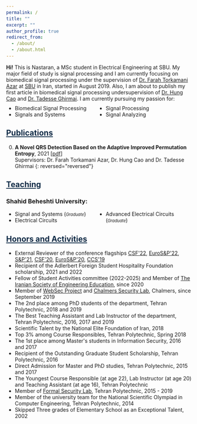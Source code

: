 ```yaml
---
permalink: /
title: ""
excerpt: ""
author_profile: true
redirect_from: 
  - /about/
  - /about.html
---
```


<style>
.farsi{ font-family:PERSWEB; font-weight: bold; font-size:11pt;}
.header-color {color:#0f2b46;}
.twocol{ columns: 2}
</style>

**Hi!** This is Nastaran, a MSc student in Electrical Engineering at SBU. My major field of study is signal processing and I am currently focusing on biomedical signal processing under the supervision of [Dr. Farah Torkamani Azar](https://ece.sbu.ac.ir/~f-torkamani) at [SBU](https://www.sbu.ac.ir/) in Iran, started in August 2019. Also, I am about to publish my first article in biomedical signal processing undersupervision of [Dr. Hung Cao](https://engineering.uci.edu/users/hung-cao) and [Dr. Tadesse Ghirmai](https://www.uwb.edu/engineering-math/faculty/electrical-engineering/tghirmai).
I am currently pursuing my passion for:
<ul class='twocol' style="margin-top: -1%;" markdown='1'>
<li> Biomedical Signal Processing</li>
<li> Signals and Systems</li>
<li> Signal Processing</li>
<li> Signal Analyzing</li>
</ul>

<p id="fullname" style="display: none;"><sup>#
my full name is <i>Nastaran Mansourian</i> (in Persian: <span class='farsi'>نسترن منصوریان</span>), and here is my voice pronouncing my name:  
<span><audio id="player" src="files/my-name.wav"></audio>
<img src="/images/speaker.png" style="width:20px; cursor:pointer;" onclick="document.getElementById('player').play()"></span></sup></p>

<script>
function toggle_visibility(id) {
       var e = document.getElementById(id);
       if(e.style.display == 'block')
          e.style.display = 'none';
       else
          e.style.display = 'block';
    }
</script>

<a href="/publications" class='header-color'>Publications</a>
----
0. **A Novel QRS Detection Based on the Adaptive Improved Permutation Entropy**, 2021 [[pdf](papers/#)]
<br>Supervisors: Dr. Farah Torkamani Azar, Dr. Hung Cao and Dr. Tadesse Ghirmai
{: reversed="reversed"}



<a href="/teaching"  class='header-color'>Teaching</a>
----
### Shahid Beheshti University:
<ul class='twocol' markdown='1'>
<li>Signal and Systems (<i style='font-size: 0.8em;'>Graduate</i>)</li>
<li>Electrical Circuits</li>
<li>Advanced Electrical Circuits (<i style='font-size: 0.8em;'>Graduate</i>)</li>
</ul>


<a href="/honors" class='header-color'>Honors and Activities</a>
----
- External Reviewer of the conference flagships <a href="https://www.ieee-security.org/TC/CSF2022/">CSF'22</a>, <a href="http://www.ieee-security.org/TC/EuroSP2022/">EuroS&P'22</a>, <a href="https://www.ieee-security.org/TC/SP2021/">S&P'21</a>, <a href="https://www.ieee-security.org/TC/CSF2020/">CSF'20</a>, <a href="http://www.ieee-security.org/TC/EuroSP2020/">EuroS&P'20</a>, <a href="https://www.sigsac.org/ccs/CCS2019/">CCS'19</a>
- Recipient of the Adlerbert Foreign Student Hospitality Foundation scholarship, 2021 and 2022
- Fellow of Student Activities committee (2022-2025) and Member of <a href="https://www.isee.ir/en">The Iranian Society of Engineering Education</a>, since 2020
- Member of <a href="https://www.cse.chalmers.se/research/group/security/websec/">WebSec Project</a> and <a href="https://www.cse.chalmers.se/research/group/security/people/">Chalmers Security Lab</a>, Chalmers, since September 2019
- The 2nd place among PhD students of the department, Tehran Polytechnic, 2018 and 2019
- The Best Teaching Assistant and Lab Instructor of the department, Tehran Polytechnic, 2016, 2017 and 2019
- Scientific Talent by the National Elite Foundation of Iran, 2018
- Top 3% among Course Responsibles, Tehran Polytechnic, Spring 2018
- The 1st place among Master's students in Information Security, 2016 and 2017
- Recipient of the Outstanding Graduate Student Scholarship, Tehran Polytechnic, 2016
- Direct Admission for Master and PhD studies, Tehran Polytechnic, 2015 and 2017
- The Youngest Course Responsible (at age 22), Lab Instructor (at age 20) and
Teaching Assistant (at age 16), Tehran Polytechnic 
- Member of <a href="http://ceit.aut.ac.ir/formalsecurity/people.html">Formal Security Lab</a>, Tehran Polytechnic, 2015 - 2019
- Member of the university team for the National Scientific Olympiad in Computer Engineering, Tehran Polytechnic, 2014
- Skipped Three grades of Elementary School as an Exceptional Talent, 2002



